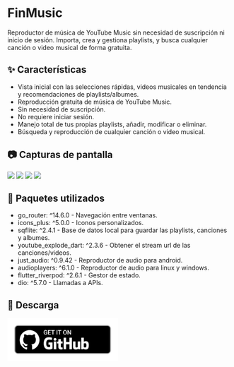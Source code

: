 # FinMusic
Reproductor de música de YouTube Music sin necesidad de suscripción ni inicio de sesión. Importa, crea y gestiona playlists, y busca cualquier canción o video musical de forma gratuita.

## ✨ Características
* Vista inicial con las selecciones rápidas, videos musicales en tendencia y recomendaciones de playlists/albumes.
* Reproducción gratuita de música de YouTube Music.
* Sin necesidad de suscripción.
* No requiere iniciar sesión.
* Manejo total de tus propias playlists, añadir, modificar o eliminar.
* Búsqueda y reproducción de cualquier canción o video musical.

## 📷 Capturas de pantalla
<div align="left">
  <img src="https://i.imgur.com/d7HsnSh.png" width="24%" />
  <img src="https://i.imgur.com/TrfE3en.png" width="24%" />
  <img src="https://i.imgur.com/pHuhfk0.png" width="24%" />
  <img src="https://i.imgur.com/CEDvPoC.png" width="24%" />
</div>

## 📘 Paquetes utilizados
* go_router: ^14.6.0 - Navegación entre ventanas.
* icons_plus: ^5.0.0 - Iconos personalizados.
* sqflite: ^2.4.1 - Base de datos local para guardar las playlists, canciones y albumes.
* youtube_explode_dart: ^2.3.6 - Obtener el stream url de las canciones/videos.
* just_audio: ^0.9.42 - Reproductor de audio para android.
* audioplayers: ^6.1.0 - Reproductor de audio para linux y windows.
* flutter_riverpod: ^2.6.1 - Gestor de estado.
* dio: ^5.7.0 - Llamadas a APIs.

## 🔗 Descarga

<a href="https://github.com/PPereaC/FinMusic/releases/latest"><img src ="https://github.com/anandnet/Harmony-Music/blob/main/don_github.png" width = "250"></a>
